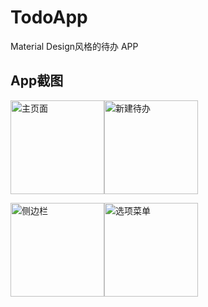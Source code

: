 # TodoApp
Material Design风格的待办 APP

## App截图

<img src="https://cdn.nlark.com/yuque/0/2021/jpeg/12545320/1622791173655-d29d2527-f4ab-4e87-874c-c879a2e82245.jpeg" alt="主页面" style="width:150px;float:left" /><img src="https://cdn.nlark.com/yuque/0/2021/jpeg/12545320/1622791173803-059ea491-add4-4ebb-8a5d-64c6a07dd4b3.jpeg" alt="新建待办" style="width:150px;" />

<img src="https://cdn.nlark.com/yuque/0/2021/jpeg/12545320/1622791173618-61e9606d-3dc4-4912-af0e-a6daeddb0abf.jpeg" alt="侧边栏" style="width:150px;float:left" /><img src="https://cdn.nlark.com/yuque/0/2021/jpeg/12545320/1622791173717-90b85f1f-7fc1-46b8-a8d3-536f4431ff21.jpeg" alt="选项菜单" style="width:150px;float:left" />

